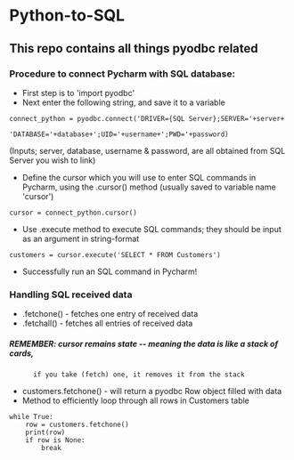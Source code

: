 # Python-to-SQL 

## This repo contains all things pyodbc related

### Procedure to connect Pycharm with SQL database:
- First step is to 'import pyodbc'
- Next enter the following string, and save it to a variable
```
connect_python = pyodbc.connect('DRIVER={SQL Server};SERVER='+server+
                                'DATABASE='+database+';UID='+username+';PWD='+password)
```
(Inputs; server, database, username & password, are all obtained from SQL Server you wish to link)
- Define the cursor which you will use to enter SQL commands in Pycharm, using the .cursor() method 
(usually saved to variable name 'cursor')
```
cursor = connect_python.cursor()
```
- Use .execute method to execute SQL commands; they should be input as an argument in string-format
```
customers = cursor.execute('SELECT * FROM Customers')
```
- Successfully run an SQL command in Pycharm!

### Handling SQL received data

- .fetchone() - fetches one entry of received data
- .fetchall() - fetches all entries of received data
 
##### REMEMBER: cursor remains state -- meaning the data is like a stack of cards,
          if you take (fetch) one, it removes it from the stack

- customers.fetchone() - will return a pyodbc Row object filled with data
- Method to efficiently loop through all rows in Customers table
```
while True:
    row = customers.fetchone()
    print(row)
    if row is None:
        break
```